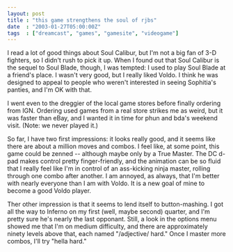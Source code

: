 ```yaml
---
layout: post
title : "this game strengthens the soul of rjbs"
date  : "2003-01-27T05:00:00Z"
tags  : ["dreamcast", "games", "gamesite", "videogame"]
---
```

I read a lot of good things about Soul Calibur, but I'm not a big fan of 3-D fighters, so I didn't rush to pick it up.  When I found out that Soul Calibur is the sequel to Soul Blade, though, I was tempted:  I used to play Soul Blade at a friend's place.  I wasn't very good, but I really liked Voldo.  I think he was designed to appeal to people who weren't interested in seeing Sophitia's panties, and I'm OK with that.

I went even to the dreggier of the local game stores before finally ordering from IGN.  Ordering used games from a real store strikes me as weird, but it was faster than eBay, and I wanted it in time for phun and bda's weekend visit. (Note:  we never played it.)

So far, I have two first impressions:  it looks really good, and it seems like there are about a million moves and combos.  I feel like, at some point, this game could be zenned -- although maybe only by a True Master.  The DC d-pad makes control pretty finger-friendly, and the animation can be so fluid that I really feel like I'm in control of an ass-kicking ninja master, rolling through one combo after another.  I am annoyed, as always, that I'm better with nearly everyone than I am with Voldo.  It is a new goal of mine to become a good Voldo player.

Ther other impression is that it seems to lend itself to button-mashing.  I got all the way to Inferno on my first (well, maybe second) quarter, and I'm pretty sure he's nearly the last opponant.  Still, a look in the options menu showed me that I'm on medium difficulty, and there are approximately ninety levels above that, each named "/adjective/ hard."  Once I master more combos, I'll try "hella hard."

